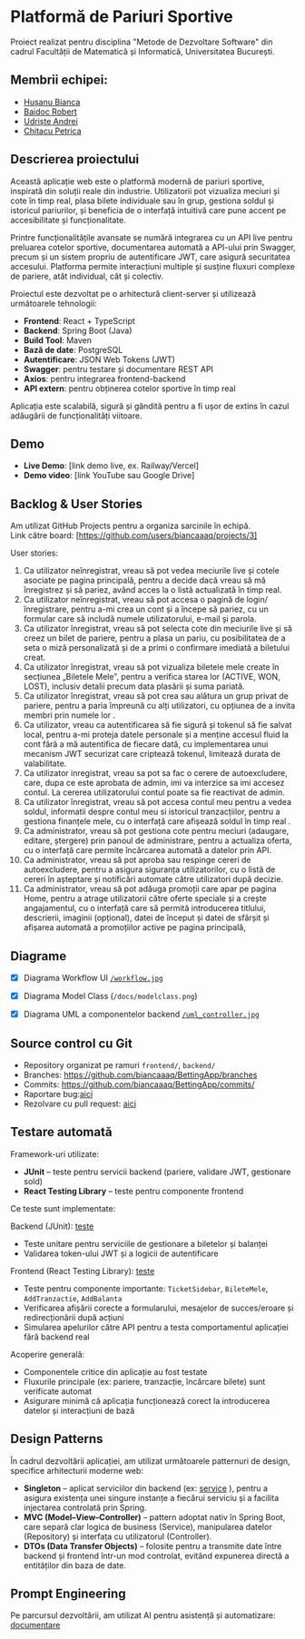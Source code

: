 #  Platformă de Pariuri Sportive
Proiect realizat pentru disciplina "Metode de Dezvoltare Software" din cadrul Facultății de Matematică și Informatică, Universitatea București.

## Membrii echipei:

- [Hușanu Bianca](https://github.com/biancaaaq)
- [Baidoc Robert](https://github.com/baidocc)
- [Udriște Andrei](https://github.com/andreiudriste)
- [Chitacu Petrica](https://github.com/picky04)


## Descrierea proiectului

Această aplicație web este o platformă modernă de pariuri sportive, inspirată din soluții reale din industrie. Utilizatorii pot vizualiza meciuri și cote în timp real, plasa bilete individuale sau în grup, gestiona soldul și istoricul pariurilor, și beneficia de o interfață intuitivă care pune accent pe accesibilitate și funcționalitate.

Printre funcționalitățile avansate se numără integrarea cu un API live pentru preluarea cotelor sportive, documentarea automată a API-ului prin Swagger, precum și un sistem propriu de autentificare JWT, care asigură securitatea accesului. Platforma permite interacțiuni multiple și susține fluxuri complexe de pariere, atât individual, cât și colectiv.

Proiectul este dezvoltat pe o arhitectură client-server și utilizează următoarele tehnologii:

- **Frontend**: React + TypeScript
- **Backend**: Spring Boot (Java)
- **Build Tool**: Maven
- **Bază de date**: PostgreSQL
- **Autentificare**: JSON Web Tokens (JWT)
- **Swagger**: pentru testare și documentare REST API
- **Axios**: pentru integrarea frontend-backend
- **API extern**: pentru obținerea cotelor sportive în timp real

Aplicația este scalabilă, sigură și gândită pentru a fi ușor de extins în cazul adăugării de funcționalități viitoare.

##  Demo

- **Live Demo**: [link demo live, ex. Railway/Vercel]
- **Demo video**: [link YouTube sau Google Drive]

##  Backlog & User Stories

Am utilizat GitHub Projects pentru a organiza sarcinile în echipă.  
Link către board: [https://github.com/users/biancaaaq/projects/3]

User stories:
1. Ca utilizator neînregistrat, vreau să pot vedea meciurile live și cotele asociate pe pagina principală, pentru a decide dacă vreau să mă înregistrez și să pariez, având acces la o listă actualizată în timp real. 
2. Ca utilizator neînregistrat, vreau să pot accesa o pagină de login/înregistrare, pentru a-mi crea un cont și a începe să pariez, cu un formular care să includă numele utilizatorului, e-mail și parola. 
3. Ca utilizator înregistrat, vreau să pot selecta cote din meciurile live și să creez un bilet de pariere, pentru a plasa un pariu, cu posibilitatea de a seta o miză personalizată și de a primi o confirmare imediată a biletului creat. 
4. Ca utilizator înregistrat, vreau să pot vizualiza biletele mele create în secțiunea „Biletele Mele”, pentru a verifica starea lor (ACTIVE, WON, LOST), inclusiv detalii precum data plasării și suma pariată. 
5. Ca utilizator înregistrat, vreau să pot crea sau alătura un grup privat de pariere, pentru a paria împreună cu alți utilizatori, cu opțiunea de a invita membri prin numele lor . 
6. Ca utilizator, vreau ca autentificarea să fie sigură și tokenul să fie salvat local, pentru a-mi proteja datele personale și a menține accesul fluid la cont fără a mă autentifica de fiecare dată, cu implementarea unui mecanism JWT securizat care criptează tokenul, limitează durata de valabilitate. 
7. Ca utilizator inregistrat, vreau sa pot sa fac o cerere de autoexcludere, care, dupa ce este aprobata de admin, imi va interzice sa imi accesez contul. La cererea utilizatorului contul poate sa fie reactivat de admin. 
8. Ca utilizator înregistrat, vreau să pot accesa contul meu pentru a vedea soldul, informatii despre contul meu si istoricul tranzacțiilor, pentru a gestiona finanțele mele, cu o interfață care afișează soldul în timp real . 
9. Ca administrator, vreau să pot gestiona cote pentru meciuri (adaugare, editare, ștergere) prin panoul de administrare, pentru a actualiza oferta, cu o interfață care permite încărcarea automată a datelor prin API. 
10. Ca administrator, vreau să pot aproba sau respinge cereri de autoexcludere, pentru a asigura siguranța utilizatorilor, cu o listă de cereri în așteptare și notificări automate către utilizatori după decizie. 
11. Ca administrator, vreau să pot adăuga promoții care apar pe pagina Home, pentru a atrage utilizatorii către oferte speciale și a crește angajamentul, cu o interfață care să permită introducerea titlului, descrierii, imaginii (opțional), datei de început și datei de sfârșit și afișarea automată a promoțiilor active pe pagina principală, 

 

 

##  Diagrame

- [x] Diagrama Workflow UI [`/workflow.jpg`](https://github.com/biancaaaq/BettingApp/blob/main/workflow.jpg)
- [x] Diagrama Model Class (`/docs/modelclass.png`)
- [x] Diagrama UML a componentelor backend [`/uml_controller.jpg`](https://github.com/biancaaaq/BettingApp/blob/main/uml_controller.jpg)


##  Source control cu Git

- Repository organizat pe ramuri `frontend/`, `backend/`
- Branches: https://github.com/biancaaaq/BettingApp/branches
- Commits: https://github.com/biancaaaq/BettingApp/commits/
- Raportare bug:[aici](https://github.com/biancaaaq/BettingApp/issues/5)
- Rezolvare cu pull request: [aici](https://github.com/biancaaaq/BettingApp/pulls?q=is%3Apr+is%3Aclosed)


##  Testare automată

Framework-uri utilizate:
- **JUnit** – teste pentru servicii backend (pariere, validare JWT, gestionare sold)
- **React Testing Library** – teste pentru componente frontend

 Ce teste sunt implementate:

 Backend (JUnit): [teste](https://github.com/biancaaaq/BettingApp/tree/backend/src/test/java/proiect/bet/sportbet)
- Teste unitare pentru serviciile de gestionare a biletelor și balanței
- Validarea token-ului JWT și a logicii de autentificare

 Frontend (React Testing Library): [teste](https://github.com/biancaaaq/BettingApp/tree/frontend/src/__tests__)
- Teste pentru componente importante: `TicketSidebar`, `BileteMele`, `AddTranzactie`, `AddBalanta`
- Verificarea afișării corecte a formularului, mesajelor de succes/eroare și redirecționării după acțiuni
- Simularea apelurilor către API pentru a testa comportamentul aplicației fără backend real

 Acoperire generală:
- Componentele critice din aplicație au fost testate
- Fluxurile principale (ex: pariere, tranzacție, încărcare bilete) sunt verificate automat
- Asigurare minimă că aplicația funcționează corect la introducerea datelor și interacțiuni de bază



##  Design Patterns

În cadrul dezvoltării aplicației, am utilizat următoarele patternuri de design, specifice arhitecturii moderne web:

- **Singleton** – aplicat serviciilor din backend (ex: [service](https://github.com/biancaaaq/BettingApp/tree/backend/src/main/java/proiect/bet/sportbet/service) ), pentru a asigura existența unei singure instanțe a fiecărui serviciu și a facilita injectarea controlată prin Spring.
- **MVC (Model–View–Controller)** – pattern adoptat nativ în Spring Boot, care separă clar logica de business (Service), manipularea datelor (Repository) și interfața cu utilizatorul (Controller).
- **DTOs (Data Transfer Objects)** – folosite pentru a transmite date între backend și frontend într-un mod controlat, evitând expunerea directă a entităților din baza de date.


##  Prompt Engineering

Pe parcursul dezvoltării, am utilizat AI pentru asistență și automatizare: [documentare](https://github.com/biancaaaq/BettingApp/blob/main/Prompt%20Engineering.pdf)








